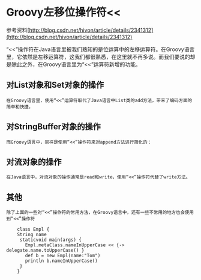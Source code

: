 # Groovy左移位操作符<<
参考资料[http://blog.csdn.net/hivon/article/details/2341312](http://blog.csdn.net/hivon/article/details/2341312)


“<<”操作符在Java语言里被我们熟知的是位运算中的左移运算符。在Groovy语言里，它依然是左移运算符，这我们都很熟悉，在这里就不再多说。而我们要说的却是除此之外，在Groovy语言里为“<<”运算符新增的功能。

## 对List对象和Set对象的操作

	在Groovy语言里，使用“<<”运算符取代了Java语言中List类的add方法，带来了编码方面的简单和快捷。

## 对StringBuffer对象的操作
	
    而Groovy语言中，同样是使用“<<”操作符来对append方法进行简化的：
    
## 对流对象的操作

	在Java语言中，对流对象的操作通常是read和write，使用“<<”操作符代替了write方法。
 
## 其他
	除了上面的一些对“<<”操作符的常用方法，在Groovy语言中，还有一些不常用的地方也会使用到“<<”操作符

```
    class Empl {
    String name
	 staticvoid main(args) {
       Empl.metaClass.nameInUpperCase << {-> delegate.name.toUpperCase() }
       def b = new Empl(name:"Tom")
       println b.nameInUpperCase()
	 }
	}
    
```